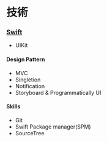 # **技術**

### [**Swift**](https://developer.apple.com/swift/)

*  UIKit

#### Design Pattern

- MVC
- Singletion
- Notification
- Storyboard & Programmatically UI

#### Skills

- Git
- Swift Package manager(SPM)
- SourceTree
